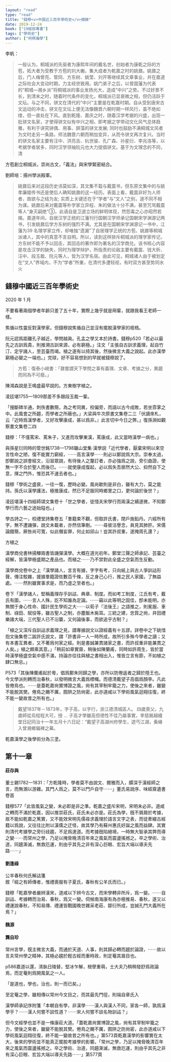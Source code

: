 ```yaml
---
layout: "read"
type: "read"
title: "錢穆<v>中國近三百年學術史</v>摘錄"
date: 2019-12-24
book: ["19經部專書"]
tags: ["學術史"]
author: ["柯棋瀚學"]
---
```


李帆：

> 一般认为，桐城派的先驱者为康熙年间的戴名世，创始者为康乾之际的方苞，拓大者为受教于方苞的刘大櫆，集大成者为乾嘉之时的姚鼐。姚鼐之后，门人梅曾亮、管同、方东树、姚莹、刘开等继续其文章事业，并在嘉道之际社会大变动时期，力主经世致用。姚门弟子之后，以曾国藩为代表的“桐城—湘乡派”将桐城派的事业发扬光大，造成“中兴”之势。不过好景不长，到清末之时，随着时代条件的变化，桐城派已显衰微之相，但仍活跃于文坛。与之不同，骈文在清代的“中兴”主要是在乾嘉时期。自从受到唐宋古文运动的冲击，骈文在文坛上便无法像魏晋六朝时期一样风行，虽不绝如缕，但一直处在下风。直到乾隆、嘉庆之时，随着汉学考据的兴盛，出现一批骈文名家，才使得骈文似有中兴之相，即考据之学带动文化风气总体趋雅，有利于讲究骈偶、用事、辞藻的骈文发展; 同时也鼓励不满桐城文风者为文时走另一条路，师法魏晋六朝而稍加变异，从而令骈文再次复兴。当时的骈文名家主要有汪中、洪亮吉、杭世骏、孔广森、孙星衍、李兆洛等，以考据学者居多，同时汉学领袖阮元也大力提倡骈文。基于为文理念的不同，清

方苞創立桐城派，崇尚古文，「義法」與宋學緊密結合。

劉師培：揚州學派殿軍。

> 姚鼐后来对这段历史讳莫如深，其文集不载与戴震书，但<v>东原文集</v>中的<v>与姚孝廉姬传书</v>还是使后人确知姚鼐的这一经历。表面上看，戴震非好为人师者，故欲与之结为友; 实质上关键还在于“学者”与“文人”之别，道不同不相为谋。姚鼐后来对戴震等朴学家立异程、朱的做法十分不满，甚至咒骂戴震等人“身灭嗣绝”③，此语自是卫道立场的鲜明体现，然怨毒之心亦昭然若揭。嘉道年间，自居汉学正统的江藩刊行<v>国朝汉学师承记</v><v>国朝宋学渊源记</v>两书，引发姚鼐后学方东树的强烈不满。尤其是在<v>国朝宋学渊源记</v>一书中，江藩为39 名理学家立传，却唯独“遗漏”了自居理学正统的方苞、姚鼐等桐城派诸人，其中的真意不言自明。所以，读到这样排斥桐城派的理学家传记，方东树不能不予以回击，其回击的著作即为著名的<v>汉学商兑</v>。该书核心内容是攻击汉学的缺失，同时为理学辩护，所指责的论敌主要有戴震、钱大昕、汪中、段玉裁、阮元等人，皆为汉学名宿。由此可见，桐城诸人由于被划定在“文人”界域内，不为“学者”所重，在清代多遭轻视，有时双方甚至势同水火

## 錢穆<v>中國近三百年學術史</v>

2020 年 1 月

不要看著兩個學者年齡只差了五十年，實際上幾乎就是㒳輩，就跟我看王老師一樣。

焦循以性靈反對漢學家。但錢穆說焦循自己並沒有擺脫漢學家的桎梏。

阮元認爲距離孔子越近，學問越眞。孔孟之學又本於詩書。錢穆p520「若必以最先之古訓爲貴，則推溯古訓來源，必有窮極。」注文「主張自古訓求義理，起自竹汀、定宇諸人，至芸臺而竭。植之遂有以掎其後，然後微言大義之說起。此亦漢學窮極必變之一端也。」完球，好不容易想到的早就被錢穆說了。

> 方苞：<v>復泰小峴書</v>：「鼐嘗謂天下學問之事有義理、文章、考據之分，異趨而同為不可廢。」

陳鴻森說是王鳴盛最早說的。方東樹字植之。

凌廷堪1755—1809那差不多跟段玉裁一輩。

「搜斷碑半通，刺佚書數簡，為之考同異，校偏旁，而語以古今成敗，若坐雰雺之中。此風會之所趨，而學者之所蔽也。」<v>大梁與牛次原書</v>文集卷二三「伏讀來札，云『近時爲漢學者，又好攻擊康成，甚以爲非。』此言切中今日之弊。」<v>復孫淵如觀察書</v>文集卷二四

錢穆：「不僅罵宋、罵朱子，又進而攻擊東漢，罵康成，此又當時漢學一病也。」

與孫星衍同時的管世銘1738—1798<v>韞山堂集·漢學説</v>「近代學者，厭棄宋明以來空言性命之陋，復不能實力窮經，⋯⋯高言漢學⋯⋯則必以鄭說爲大宗。崇奉太過，卽鄭說之誤會經文，沿習眾說，有待後人之釐訂者，亦必強爲之說，旁引曲證，使無一字不合於聖人而後已。⋯⋯就使康成復起，必以爲失吾廓然大公、抑然自下之意，揮之門外，惟恐其不速去者也。」

錢穆「學術之盛衰，一往一復，歷時必變。風尚歇則是非白，雖有大力，莫之能持。孫氏以漢學護法，極推康成，然已不足服同時鄉里之口，更何論於後世？」

凌廷堪<v>漢十四經師頌</v>文集卷十「世之學者，徒惜夫宋學行而兩漢之續遂微，不知鄭學行而六藝之途始隘也。」

<v>學古詩之一</v>，<v>校禮堂詩集卷五</v>「羣籍束不觀，但取許氏書，閉戶施鉛丹。六經所有字，無不遭譏彈，說文未載者，亦然信筆刪。⋯⋯尋彼沽譽念，眞見其肺肝。宋儒論錯簡，厥咎尚可寬，似此僭妄罪，何止如邱山！豈其許叔重，遂掩周孔還？」

方植之

<v>漢學商兌</v><v>書林揚觶</v>兩書皆譏彈漢學。大概在道光初年。鄭堂<n>江聲</n>之師承記、芸臺之經解，皆漢學極盛期之產品也。而植之⋯⋯乃不禁對此全盛之空氣而生反動。

<v>漢學商兌</v>卷中之上「漢學諸人，言言有據，字字有考，只向紙上與古人爭訓詁形聲，傳注駁雜，援據羣籍證佐數百千條，反之身己心行，推之民人家國，了無益處。⋯⋯然則雖實事求是，而乃虛之至者也。」

卷下「漢學諸人，堅稱義理存乎訓詁、典章、制度。而如<v>考工</v>制度，江氏有考，戴氏有圖，⋯⋯言人人殊，訖不知誰為定論。⋯⋯竊以此等明之固佳，卽未能明，亦無關于身心性命、國計民生學術之大⋯⋯以荀子『法後王』之語推之，則冕服、車制、祿田、賦役等，雖古聖人之制，亦塵飯木胔耳。三統之建，忠質之尙，井田禮樂諸大端，三代聖人已不沿襲，又何論後事，而欲追乎古制？」

「植之又深斥自訓詁求義理之見，謂專據説文以證經義有十五謬。<n>詳卷中之下姚<v>惜抱文後集</v>卷二跋許氏說文，謂「許書非一人一時所成，故所引多殊今學者之讀；又有本書互異者，又不著爲何家之經。則是書誠兼貫諸家之書，而許叔重非能兼貫之人矣。」植之頗乘其意。</n>」「稍前如章實齋，稍後如陳蘭甫，同時如許周生，皆於當時漢學極盛空氣中感不滿，持論亦往往與植之書相出入，惟皆立言有節，不如植之肆口無忌。」

P573「其後陳蘭甫起於粵，倡爲鄭朱同歸之學，亦所以防倦返者之歸於陸王也。今文學派則轉而治春秋，以發明微言大義爲標幟。而德清戴望子高倡爲顏李。凡此皆倦鳥也。⋯⋯是蓋乾嘉尙實博證之風，尙有其宰制牢籠之力，使後之來者，雖變不能脫其樊。倦鳥之颺不厲，囿阱之防尙密，此亦道咸以下學術風氣迴翔往復，終不能一變故昔之所有也。」

> 戴望<n>1837年－1873年</n>，字子高，以字行，浙江德清城區人。 四歲喪父，九歲師從烏程程大可，授 ... 子高才學雖高但德性不佳乃屬事實，李慈銘<v>越縵堂日記</v>同治十一年五月十六日記：“戴望子高湖州府學生，遊丐江湖，夤緣入曾湘鄉偏裨之幕。

乾嘉漢學之後學術分為三塗。

## 第十一章

#### 莊存與

董士錫<n>1782—1831</n>：「方乾隆時，學者莫不由說文、爾雅而入，醰深于漢經師之言，而無溷以游雜。其門人爲之，莫不以門戶自守⋯⋯」<n>董氏易說序、味經齋遺書卷首</n>

錢穆577「此皆風氣之變，未必即是非之準。乾嘉之盛斥宋明，宋明未必非。道咸之轉而不滿於乾嘉，因以推崇莊氏，莊氏未必亦是。莊氏為學，旣不屑屑於考據，故不能如乾嘉之篤實，又不能效宋明先儒尋求義理於語言文字之表，而徒牽綴古經籍以爲說，又往往比附以漢儒之迂怪，故其學乃有蘇州惠氏好誕之風而益肆。其實則清代考據學之旁衍歧趨，不足爲達道。而考據旣陷絕境，一時無大智承其弊而導之變⋯⋯而常州之學，乃足以掩脅晚清百年來之風氣而震盪搖撼之。卒之學術、治道，同趨澌滅，無救厄運，則由乎其先之非有深心巨眼、宏旨大端以導夫先路⋯⋯」

#### 劉逢祿

<v>公羊春秋何氏解詁箋</v>敘「經之有師傳者，惟禮喪服有子夏氏，春秋有公羊氏而已。」

錢穆「乾嘉學者嚴辨漢宋，道咸以下辨今古文，而宋學轉非所斥，爲一變。⋯⋯自訓詁、考據轉而治易、春秋，爲又一變。伺候南海康有為亦極推易、春秋，遂又以禮運說春秋，不知易傳、禮運皆戰國晚世雜采老莊、鄒衍所成，豈誠孔門大義所在焉？」

#### 魏源

#### 龔自珍

常州言學，旣主微言大義，而通於天道、人事，則其歸必轉而趨於論證，⋯⋯故以言夫常州學之精神，其極必趨於輕古經而重時政，則定菴其眉目也。

p586嘉道以還，淸埶日陵替，堅冰乍解，根孽重萌，士大夫乃稍稍發舒爲政論焉，而定菴則爲開風氣之一人。

「是道也，學也，治也，則一而已矣。」

至定菴之學，雖相傳以常州今文目之，而其最先門徑，則端自章氏入

<v>漢學師承記</v>序附箋「本朝自有學，非漢學⋯⋯漢人與漢人不同，家各一師，孰爲漢學乎？⋯⋯漢人何嘗不談性道？⋯⋯宋人何嘗不談名物訓詁？」



但今文經學也並不是一條康莊大道。「蓋乾嘉尙實博證之風，尙有其宰制牢籠之力，使後之來者，雖變不能脫其樊。倦鳥之颺不厲，囿阱之防尙密，此亦道咸以下學術風氣迴翔往復，終不能一變故昔之所有也。」<n>第573頁</n>乾嘉漢學的影響實在太大，後來的學術並不能真正擺脫考據學的影響。「常州之學，乃足以掩脅晚清百年來之風氣而震盪搖撼之。卒之學術、治道，同趨澌滅，無救厄運，則由乎其先之非有深心巨眼、宏旨大端以導夫先路⋯⋯」<n>第577頁</n>
